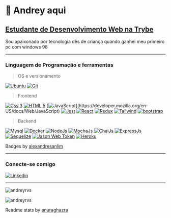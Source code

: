 # 👋 Andrey aqui

## [Estudante de Desenvolvimento Web na Trybe](https://www.betrybe.com/)

Sou apaixonado por tecnologia dês de criança quando ganhei meu primeiro pc com windows 98

---

### Linguagem de Programação e ferramentas

<!-- 
  # Modelo para imagem com link
  [![Foo]()]()
-->
> OS e versionamento

[![Ubuntu](https://img.shields.io/badge/Ubuntu-E95420?style=for-the-badge&logo=ubuntu&logoColor=white)](https://ubuntu.com/)
[![Git](https://img.shields.io/badge/GIT-E44C30?style=for-the-badge&logo=git&logoColor=white)](https://git-scm.com/)

> Frontend

[![Css 3](https://img.shields.io/badge/CSS3-1572B6?style=for-the-badge&logo=css3&logoColor=white)](https://developer.mozilla.org/en-US/docs/Web/CSS)
[![HTML 5](https://img.shields.io/badge/HTML5-E34F26?style=for-the-badge&logo=html5&logoColor=white)](https://developer.mozilla.org/en-US/docs/Web/HTML)
[![JavaScript](https://img.shields.io/badge/JavaScript-323330?style=for-the-badge&logo=javascript&logoColor=F7DF1E")](https://developer.mozilla.org/en-US/docs/Web/JavaScript)
[![Jest](https://img.shields.io/badge/Jest-C21325?style=for-the-badge&logo=jest&logoColor=white)](https://jestjs.io)
[![React](https://img.shields.io/badge/React-20232A?style=for-the-badge&logo=react&logoColor=61DAFB)](https://reactjs.org/)
[![Redux](https://img.shields.io/badge/Redux-593D88?style=for-the-badge&logo=redux&logoColor=white)](https://redux.js.org)
[![Tailwind](https://img.shields.io/badge/Tailwind_CSS-38B2AC?style=for-the-badge&logo=tailwind-css&logoColor=white)](https://tailwindcss.com/)
[![bootstrap](https://img.shields.io/badge/Bootstrap-563D7C?style=for-the-badge&logo=bootstrap&logoColor=white)](https://getbootstrap.com)

> Backend

[![Mysql](https://img.shields.io/badge/MySQL-005C84?style=for-the-badge&logo=mysql&logoColor=white)](https://www.mysql.com/)
[![Docker](https://img.shields.io/badge/Docker-2CA5E0?style=for-the-badge&logo=docker&logoColor=white)](https://www.docker.com/)
[![NodeJs](https://img.shields.io/badge/Node.js-339933?style=for-the-badge&logo=nodedotjs&logoColor=white)](https://nodejs.org)
[![MochaJs](https://img.shields.io/badge/Mocha-8D6748?style=for-the-badge&logo=Mocha&logoColor=white)](https://mochajs.org)
[![ChaiJs](https://img.shields.io/badge/chai-A30701?style=for-the-badge&logo=chai&logoColor=white)](https://www.chaijs.com/)
[![ExpressJs](https://img.shields.io/badge/Express.js-000000?style=for-the-badge&logo=express&logoColor=white)](https://expressjs.com)
[![Sequelize](https://img.shields.io/badge/Sequelize-52B0E7?style=for-the-badge&logo=Sequelize&logoColor=white)](https://sequelize.org/)
[![Jason Web Token](https://img.shields.io/badge/JWT-000000?style=for-the-badge&logo=JSON%20web%20tokens&logoColor=white)](https://jwt.io/)
[![Heroku](https://img.shields.io/badge/Heroku-430098?style=for-the-badge&logo=heroku&logoColor=white)](https://www.heroku.com/)

Badges by [alexandresanlim](https://github.com/alexandresanlim/Badges4-README.md-Profile#-database-)

---

### Conecte-se comigo

[![Linkedin](https://img.shields.io/badge/-LinkedIn-%230077B5?style=for-the-badge&logo=linkedin&logoColor=white)](https://www.linkedin.com/in/andreyrvisniewski/)

---

![andreyrvs](https://github-readme-stats.vercel.app/api/top-langs?username=andreyrvs&show_icons=true&locale=en&layout=compact&theme=vue-dark)

![andreyrvs](https://github-readme-stats.vercel.app/api?username=andreyrvs&show_icons=true&locale=en&theme=vue-dark&count_private=true)

Readme stats by [anuraghazra](https://github.com/anuraghazra/github-readme-stats)
